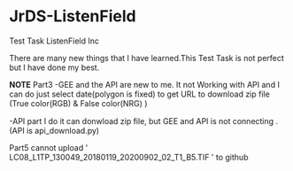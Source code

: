 # JrDS-ListenField
Test Task ListenField Inc

There are many new things that I have learned.This Test Task is not perfect but I have done my best.

******NOTE******
Part3 
-GEE and the API are new to me. It not Working with API and I can do just select date(polygon is fixed) to get URL to download  zip file (True color(ฺRGB) & False color(NRG) )

-API part I do it can donwload zip file, but GEE and API is not connecting . (API is api_download.py)

Part5  cannot upload ' LC08_L1TP_130049_20180119_20200902_02_T1_B5.TIF ' to github
